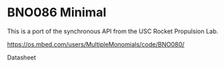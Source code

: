 # BNO086 Minimal

This is a port of the synchronous API from the USC Rocket Propulsion Lab.

https://os.mbed.com/users/MultipleMonomials/code/BNO080/


Datasheet